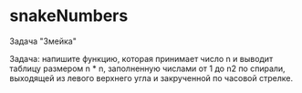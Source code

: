 # snakeNumbers
Задача "Змейка"

Задача: напишите функцию, которая принимает число n и выводит таблицу размером n * n, заполненную числами от 1 до n2 по спирали, выходящей из левого верхнего угла и закрученной по часовой стрелке.
